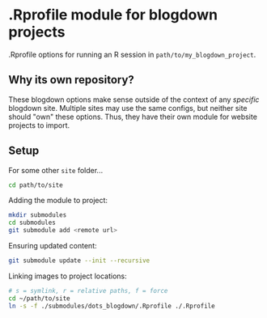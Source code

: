 # .Rprofile module for blogdown projects

.Rprofile options for running an R session in `path/to/my_blogdown_project`.

## Why its own repository?

These blogdown options make sense outside of the context of any _specific_ blogdown site.
Multiple sites may use the same configs, but neither site should "own" these options.
Thus, they have their own module for website projects to import.

## Setup

For some other `site` folder...

```sh
cd path/to/site
```

Adding the module to project:

```sh
mkdir submodules
cd submodules
git submodule add <remote url>
```

Ensuring updated content:

```sh
git submodule update --init --recursive
```

Linking images to project locations:

```sh
# s = symlink, r = relative paths, f = force
cd ~/path/to/site
ln -s -f ./submodules/dots_blogdown/.Rprofile ./.Rprofile
```
